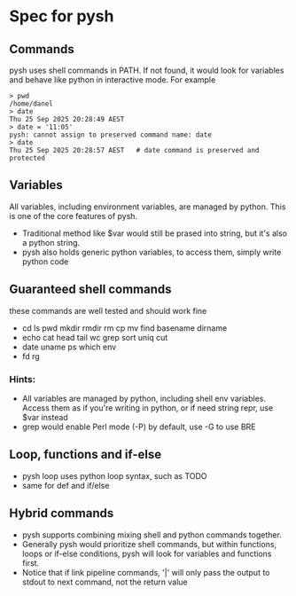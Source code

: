 # Spec for pysh

## Commands
pysh uses shell commands in PATH. If not found, it would look for variables and behave like python in interactive mode. For example
```pysh
> pwd
/home/danel
> date
Thu 25 Sep 2025 20:28:49 AEST
> date = '11:05'
pysh: cannot assign to preserved command name: date
> date
Thu 25 Sep 2025 20:28:57 AEST   # date command is preserved and protected
```


## Variables
All variables, including environment variables, are managed by python. This is one of the core features of pysh.
- Traditional method like $var would still be prased into string, but it's also a python string. 
- pysh also holds generic python variables, to access them, simply write python code


## Guaranteed shell commands
these commands are well tested and should work fine
- cd ls pwd mkdir rmdir rm cp mv find basename dirname
- echo cat head tail wc grep sort uniq cut
- date uname ps which env
- fd rg

### Hints:
- All variables are managed by python, including shell env variables. Access them as if you're writing in python, or if need string repr, use $var instead
- grep would enable Perl mode (-P) by default, use -G to use BRE


## Loop, functions and if-else
- pysh loop uses python loop syntax, such as TODO
- same for def and if/else


## Hybrid commands
- pysh supports combining mixing shell and python commands together.
- Generally pysh would prioritize shell commands, but within functions, loops or if-else conditions, pysh will look for variables and functions first.
- Notice that if link pipeline commands, '|' will only pass the output to stdout to next command, not the return value